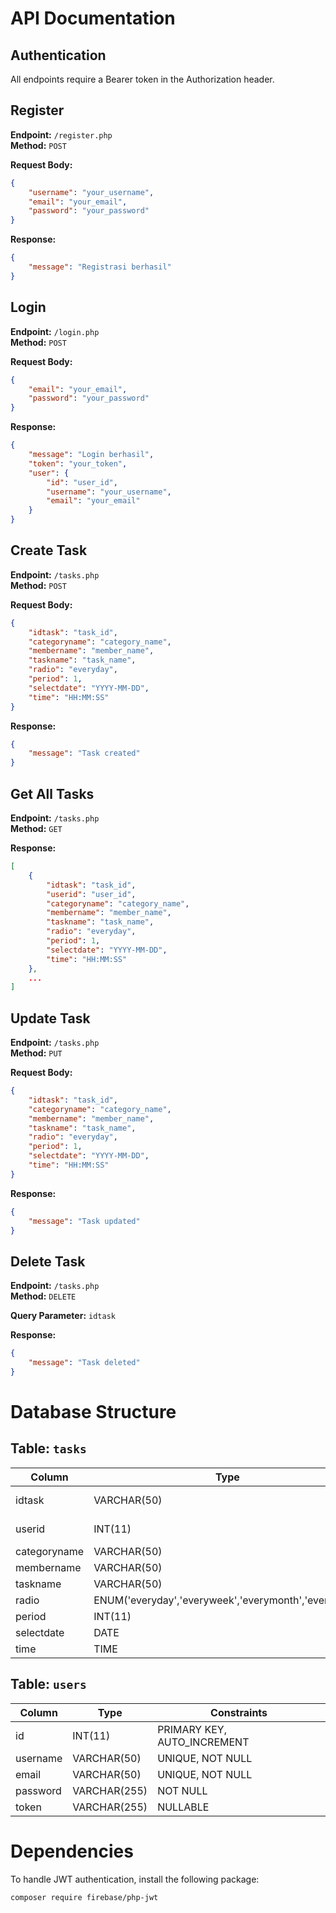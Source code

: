 # API Documentation

## Authentication
All endpoints require a Bearer token in the Authorization header.

## Register
**Endpoint:** `/register.php`  
**Method:** `POST`  

**Request Body:**
```json
{
    "username": "your_username",
    "email": "your_email",
    "password": "your_password"
}
```

**Response:**
```json
{
    "message": "Registrasi berhasil"
}
```

## Login
**Endpoint:** `/login.php`  
**Method:** `POST`  

**Request Body:**
```json
{
    "email": "your_email",
    "password": "your_password"
}
```

**Response:**
```json
{
    "message": "Login berhasil",
    "token": "your_token",
    "user": {
        "id": "user_id",
        "username": "your_username",
        "email": "your_email"
    }
}
```

## Create Task
**Endpoint:** `/tasks.php`  
**Method:** `POST`  

**Request Body:**
```json
{
    "idtask": "task_id",
    "categoryname": "category_name",
    "membername": "member_name",
    "taskname": "task_name",
    "radio": "everyday",
    "period": 1,
    "selectdate": "YYYY-MM-DD",
    "time": "HH:MM:SS"
}
```

**Response:**
```json
{
    "message": "Task created"
}
```

## Get All Tasks
**Endpoint:** `/tasks.php`  
**Method:** `GET`  

**Response:**
```json
[
    {
        "idtask": "task_id",
        "userid": "user_id",
        "categoryname": "category_name",
        "membername": "member_name",
        "taskname": "task_name",
        "radio": "everyday",
        "period": 1,
        "selectdate": "YYYY-MM-DD",
        "time": "HH:MM:SS"
    },
    ...
]
```

## Update Task
**Endpoint:** `/tasks.php`  
**Method:** `PUT`  

**Request Body:**
```json
{
    "idtask": "task_id",
    "categoryname": "category_name",
    "membername": "member_name",
    "taskname": "task_name",
    "radio": "everyday",
    "period": 1,
    "selectdate": "YYYY-MM-DD",
    "time": "HH:MM:SS"
}
```

**Response:**
```json
{
    "message": "Task updated"
}
```

## Delete Task
**Endpoint:** `/tasks.php`  
**Method:** `DELETE`  

**Query Parameter:** `idtask`  

**Response:**
```json
{
    "message": "Task deleted"
}
```

# Database Structure

## Table: `tasks`
| Column       | Type                                       | Constraints       |
|-------------|------------------------------------------|------------------|
| idtask      | VARCHAR(50)                              | PRIMARY KEY      |
| userid      | INT(11)                                  | FOREIGN KEY(users.id) |
| categoryname| VARCHAR(50)                              | NULLABLE         |
| membername  | VARCHAR(50)                              | NULLABLE         |
| taskname    | VARCHAR(50)                              | NULLABLE         |
| radio       | ENUM('everyday','everyweek','everymonth','everyyear') | NULLABLE |
| period      | INT(11)                                  | NULLABLE         |
| selectdate  | DATE                                     | NULLABLE         |
| time        | TIME                                     | NULLABLE         |

## Table: `users`
| Column    | Type         | Constraints      |
|-----------|------------|-----------------|
| id        | INT(11)     | PRIMARY KEY, AUTO_INCREMENT |
| username  | VARCHAR(50) | UNIQUE, NOT NULL |
| email     | VARCHAR(50) | UNIQUE, NOT NULL |
| password  | VARCHAR(255)| NOT NULL         |
| token     | VARCHAR(255)| NULLABLE         |

# Dependencies
To handle JWT authentication, install the following package:
```
composer require firebase/php-jwt
```
